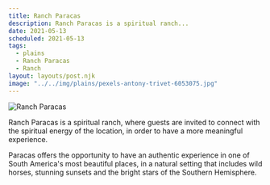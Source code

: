 ```yaml
---
title: Ranch Paracas
description: Ranch Paracas is a spiritual ranch...
date: 2021-05-13
scheduled: 2021-05-13
tags:
  - plains
  - Ranch Paracas
  - Ranch
layout: layouts/post.njk
image: "../../img/plains/pexels-antony-trivet-6053075.jpg"
---
```


![Ranch Paracas](../../img/plains/pexels-antony-trivet-6053075.jpg)

Ranch Paracas is a spiritual ranch, where guests are invited to connect with the spiritual energy of the location, in order to have a more meaningful experience.

Paracas offers the opportunity to have an authentic experience in one of South America's most beautiful places, in a natural setting that includes wild horses, stunning sunsets and the bright stars of the Southern Hemisphere.
